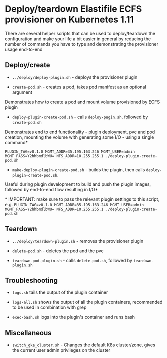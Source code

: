 # Deploy/teardown Elastifile ECFS provisioner on Kubernetes 1.11 

There are several helper scripts that can be used to deploy/teardown the configuration and make your life a bit easier in general by reducing the number of commands you have to type and demonstrating the provisioner usage end-to-end

## Deploy/create

* `../deploy/deploy-plugin.sh` - deploys the provisioner plugin

* `create-pod.sh` - creates a pod, takes pod manifest as an optional argument 

Demonstrates how to create a pod and mount volume provisioned by ECFS plugin
* `deploy-plugin-create-pod.sh` - calls `deploy-pugin.sh`, followed by `create-pod.sh`

Demonstrates end to end functionality - plugin deployment, pvc and pod creation, mounting the volume with generating some I/O - using a single command\*

`PLUGIN_TAG=v0.1.0 MGMT_ADDR=35.195.163.246 MGMT_USER=admin MGMT_PASS=Y2hhbmdlbWU= NFS_ADDR=10.255.255.1 ./deploy-plugin-create-pod.sh`
* `make-deploy-plugin-create-pod.sh` - builds the plugin, then calls `deploy-plugin-create-pod.sh`.

Useful during plugin development to build and push the plugin images, followed by end-to-end flow resulting in I/O\*

\* IMPORTANT: make sure to pass the relevant plugin settings to this script, e.g.
`PLUGIN_TAG=v0.1.0 MGMT_ADDR=35.195.163.246 MGMT_USER=admin MGMT_PASS=Y2hhbmdlbWU= NFS_ADDR=10.255.255.1 ./deploy-plugin-create-pod.sh`

## Teardown

* `../deploy/teardown-plugin.sh` - removes the provisioner plugin

* `delete-pod.sh` - deletes the pod and the pvc

* `teardown-pod-plugin.sh` - calls `delete-pod.sh`, followed by `teardown-plugin.sh`

## Troubleshooting

* `logs.sh` tails the output of the plugin container

* `logs-all.sh` shows the output of all the plugin containers, recommended to be used in combination with grep

* `exec-bash.sh` logs into the plugin's container and runs bash

## Miscellaneous

* `switch_gke_cluster.sh` - Changes the default K8s cluster/zone, gives the current user admin privileges on the cluster 

